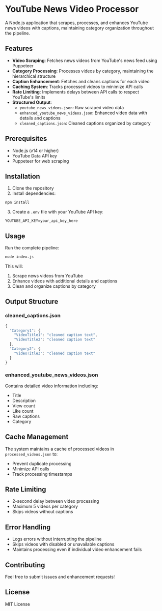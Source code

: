# YouTube News Video Processor

A Node.js application that scrapes, processes, and enhances YouTube news videos with captions, maintaining category organization throughout the pipeline.

## Features

- **Video Scraping**: Fetches news videos from YouTube's news feed using Puppeteer
- **Category Processing**: Processes videos by category, maintaining the hierarchical structure
- **Caption Enhancement**: Fetches and cleans captions for each video
- **Caching System**: Tracks processed videos to minimize API calls
- **Rate Limiting**: Implements delays between API calls to respect YouTube's limits
- **Structured Output**: 
  - `youtube_news_videos.json`: Raw scraped video data
  - `enhanced_youtube_news_videos.json`: Enhanced video data with details and captions
  - `cleaned_captions.json`: Cleaned captions organized by category

## Prerequisites

- Node.js (v14 or higher)
- YouTube Data API key
- Puppeteer for web scraping

## Installation

1. Clone the repository
2. Install dependencies:
```bash
npm install
```
3. Create a `.env` file with your YouTube API key:
```
YOUTUBE_API_KEY=your_api_key_here
```

## Usage

Run the complete pipeline:
```bash
node index.js
```

This will:
1. Scrape news videos from YouTube
2. Enhance videos with additional details and captions
3. Clean and organize captions by category

## Output Structure

### cleaned_captions.json
```javascript
{
  "Category1": {
    "VideoTitle1": "cleaned caption text",
    "VideoTitle2": "cleaned caption text"
  },
  "Category2": {
    "VideoTitle3": "cleaned caption text"
  }
}
```

### enhanced_youtube_news_videos.json
Contains detailed video information including:
- Title
- Description
- View count
- Like count
- Raw captions
- Category

## Cache Management

The system maintains a cache of processed videos in `processed_videos.json` to:
- Prevent duplicate processing
- Minimize API calls
- Track processing timestamps

## Rate Limiting

- 2-second delay between video processing
- Maximum 5 videos per category
- Skips videos without captions

## Error Handling

- Logs errors without interrupting the pipeline
- Skips videos with disabled or unavailable captions
- Maintains processing even if individual video enhancement fails

## Contributing

Feel free to submit issues and enhancement requests!

## License

MIT License
